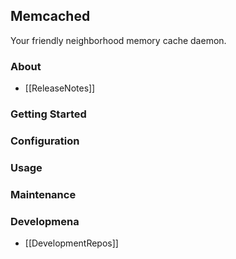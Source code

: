 ## Memcached

Your friendly neighborhood memory cache daemon.

### About

 * [[ReleaseNotes]]

### Getting Started

### Configuration

### Usage

### Maintenance

### Developmena

 * [[DevelopmentRepos]]
